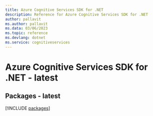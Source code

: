```yaml
---
title: Azure Cognitive Services SDK for .NET
description: Reference for Azure Cognitive Services SDK for .NET
author: pallavit
ms.author: pallavit
ms.data: 03/06/2023
ms.topic: reference
ms.devlang: dotnet
ms.service: cognitiveservices
---
```

# Azure Cognitive Services SDK for .NET - latest
## Packages - latest
[!INCLUDE [packages](cognitive-services-index.md)]